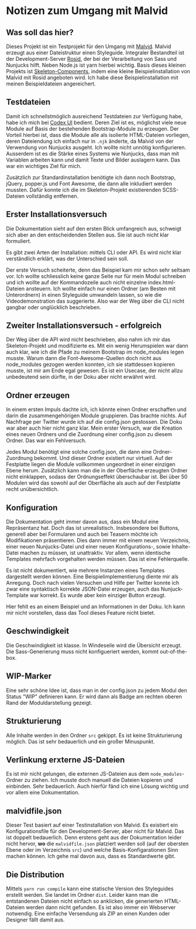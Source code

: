 # Notizen zum Umgang mit Malvid

## Was soll das hier?

Dieses Projekt ist ein Testprojekt für den Umgang mit [Malvid](https://github.com/Malvid/Malvid). Malvid erzeugt aus einer Dateistruktur einen Styleguide. Integraler Bestandteil ist der Development-Server [Rosid](https://github.com/electerious/Rosid), der bei der Verarbeitung von Sass und Nunjucks hilft. Neben Node.js ist yarn hierbei wichtig. Basis dieses kleinen Projekts ist [Skeleton-Components](https://github.com/electerious/Skeleton-Components), indem eine kleine Beispielinstallation von Malvid mit Rosid angeboten wird. Ich habe diese Beispielinstallation mit meinen Beispieldateien angereichert.

## Testdateien

Damit ich schnellstmöglich ausreichend Testdateien zur Verfügung habe, habe ich mich bei [Codex UI](https://codexui.com/) bedient. Deren Ziel ist es, möglichst viele neue Module auf Basis der bestehenden Bootstrap-Module zu erzeugen. Der Vorteil hierbei ist, dass die Module alle als isolierte HTML-Dateien vorliegen, deren Dateiendung ich einfach nur in `.njk` änderte, da Malvid von der Verwendung von Nunjucks ausgeht. Ich wollte nicht unnötig konfigurieren. Ausserdem ist es die Stärke eines Systems wie Nunjucks, dass man mit Variablen arbeiten kann und damit Texte und Bilder auslagern kann. Das war ein wichtiges Ziel für mich.

Zusätzlich zur Standardinstallation benötigte ich dann noch Bootstrap, jQuery, popper.js und Font Awesome, die dann alle inkludiert werden mussten. Dafür konnte ich die im Skeleton-Projekt existierenden SCSS-Dateien vollständig entfernen.

## Erster Installationsversuch

Die Dokumentation sieht auf den ersten Blick umfangreich aus, schweigt sich aber an den entscheidenden Stellen aus. Sie ist auch nicht klar formuliert.

Es gibt zwei Arten der Installation: mittels CLI oder API. Es wird nicht klar verständlich erklärt, was der Unterschied sein soll. 

Der erste Versuch scheiterte, denn das Beispiel kam mir schon sehr seltsam vor. Ich wollte schliesslich keine ganze Seite nur für mein Modul schreiben und ich wollte auf der Kommandozeile auch nicht einzelne index.html-Dateien ansteuern. Ich wollte einfach nur einen Ordner (am Besten mit Unterordnern) in einen Styleguide umwandeln lassen, so wie die Videodemonstration das suggerierte. Also war der Weg über die CLI nicht gangbar oder unglücklich beschrieben.

## Zweiter Installationsversuch - erfolgreich

Der Weg über die API wird nicht beschrieben, also nahm ich mir das Skeleton-Projekt und modifizierte es. Mit ein wenig Herumspielen war dann auch klar, wie ich die Pfade zu meinem Bootstrap im node_modules legen musste. Warum dann die Font-Awesome-Quellen doch nicht aus node_modules gezogen werden konnten, ich sie stattdessen kopieren musste, ist mir am Ende egal gewesen. Es ist ein Usecase, der nicht allzu unbedeutend sein dürfte, in der Doku aber nicht erwähnt wird.

## Ordner erzeugen

In einem ersten Impuls dachte ich, ich könnte einen Ordner erschaffen und darin die zusammengehörigen Module gruppieren. Das brachte nichts. Auf Nachfrage per Twitter wurde ich auf die config.json gestossen. Die Doku war aber auch hier nicht ganz klar. Mein erster Versuch, war die Kreation eines neuen Ordners und die Zuordnung einer config.json zu diesem Ordner. Das war ein Fehlversuch.

Jedes Modul benötigt eine solche config.json, die dann eine Ordner-Zuordnung bekommt. Und dieser Ordner existiert nur virtuell. Auf der Festplatte liegen die Module vollkommen ungeordnet in einer einzigen Ebene herum. Zusätzlich kann man die in der Oberfläche erzeugten Ordner nicht einklappen, sodass der Ordnungseffekt überschaubar ist. Bei über 50 Modulen wird das sowohl auf der Oberfläche als auch auf der Festplatte recht unübersichtlich.

## Konfiguration

Die Dokumentation geht immer davon aus, dass ein Modul eine Repräsentanz hat. Doch das ist unrealistisch. Insbesondere bei Buttons, generell aber bei Formularen und auch bei Teasern möchte ich Modifikationen präsentieren. Dies dann immer mit einem neuen Verzeichnis, einer neuen Nunjucks-Datei und einer neuen Konfigurations-, sowie Inhalte-Datei machen zu müssen, ist unattraktiv. Vor allem, wenn identische Templates mehrfach vorgehalten werden müssen. Das ist eine Fehlerquelle.

Es ist nicht dokumentiert, wie mehrere Instanzen eines Templates dargestellt werden können. Eine Beispielimplementierung diente mir als Anregung. Doch nach vielen Versuchen und Hilfe per Twitter konnte ich zwar eine syntaktisch korrekte JSON-Datei erzeugen, auch das Nunjuck-Template war korrekt. Es wurde aber kein einziger Button erzeugt. 

Hier fehlt es an einem Beispiel und an Informationen in der Doku. Ich kann mir nicht vorstellen, dass das Tool dieses Feature nicht bietet.

## Geschwindigkeit

Die Geschwindigkeit ist klasse. In Windeseile wird die Übersicht erzeugt. Die Sass-Generierung muss nicht konfigueriert werden, kommt out-of-the-box.

## WIP-Marker

Eine sehr schöne Idee ist, dass man in der config.json zu jedem Modul den Status "WIP" definieren kann. Er wird dann als Badge am rechten oberen Rand der Moduldarstellung gezeigt. 

## Strukturierung

Alle Inhalte werden in den Ordner `src` gekippt. Es ist keine Strukturierung möglich. Das ist sehr bedauerlich und ein großer Minuspunkt.

## Verlinkung erxterne JS-Dateien

Es ist mir nicht gelungen, die externen JS-Dateien aus dem `node_modules`-Ordner zu ziehen. Ich musste doch manuell die Dateien kopieren und einbinden. Sehr bedauerlich. Auch hierfür fänd ich eine Lösung wichtig und vor allem eine Dokumentation.

## malvidfile.json

Dieser Test basiert auf einer Testinstallation von Malvid. Es existiert ein Konfigurationsfile für den Development-Server, aber nicht für Malvid. Das ist doppelt bedauerlich. Denn erstens geht aus der Dokumentation leider nicht hervor, **wo** die `malvidfile.json` platziert werden soll (auf der obersten Ebene oder im Verzeichnis `src`) und welche Basis-Konfigarationen Sinn machen können. Ich gehe mal davon aus, dass es Standardwerte gibt. 

## Die Distribution

Mittels `yarn run compile` kann eine statische Version des Styleguides erstellt werden. Sie landet im Ordner `dist`. Leider kann man die entstandenen Dateien nicht einfach so anklicken, die generierten HTML-Dateien werden dann nicht gefunden. Es ist also immer ein Webserver notwendig. Eine einfache Versendung als ZIP an einen Kunden oder Designer fällt damit aus.
